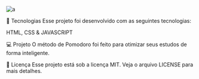 ![a](https://github.com/teleu/Ensino-Pomodoro/assets/135528709/5b12c9b1-1aff-4f70-8570-52db5f303aec)

🧪 Tecnologias
Esse projeto foi desenvolvido com as seguintes tecnologias:

HTML, CSS & JAVASCRIPT

💻 Projeto
O método de Pomodoro foi feito para otimizar seus estudos de forma inteligente.

📝 Licença
Esse projeto está sob a licença MIT. Veja o arquivo LICENSE para mais detalhes.
